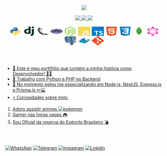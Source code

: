 <p align="center">
  <img src="https://readme-typing-svg.demolab.com/?lines=Fala+dev,+eu+sou+Marcus+Silveira!;Seja+bem+vindo(a)+ao+meu+Github!;Fala+dev,+eu+sou+Marcus+Silveira!;Seja+bem+vindo(a)+ao+meu+Github!;Fala+dev,+eu+sou+Marcus+Silveira!;Seja+bem+vindo(a)+ao+meu+Github!;&font=Fira%20Code&weight=600&size=32&center=true&color=0FB123&width=635&height=150&duration=4000&pause=1000">
</p>



<div align="center">
  <a href="https://github.com/marcus-silveira">
  <img height="180em" src="https://github-readme-stats.vercel.app/api?username=marcus-silveira&theme=dracula&show_icons=true&hide_border=true&count_private=false"/>
  <img height="180em" src="https://github-readme-streak-stats.herokuapp.com/?user=marcus-silveira&theme=dracula&hide_border=true"/>
  <img height='180em' src='https://github-readme-stats.vercel.app/api/top-langs/?username=marcus-silveira&theme=dracula&show_icons=true&hide_border=true&layout=compact' />
</div>
 
  <div style="display: inline-block"  align="center"><br>
  <img align="center" alt="Dalacorte-Python" height="30" width="40" src="https://github.com/devicons/devicon/blob/master/icons/python/python-original.svg">
  <img align="center" alt="Dalacorte-Django" height="30" width="40" src="https://github.com/devicons/devicon/blob/master/icons/django/django-plain.svg">
  <img align="center" alt="Dalacorte-Flask" height="30" width="40" src="https://github.com/devicons/devicon/blob/master/icons/flask/flask-original.svg">
        <img align="center" alt="Dalacorte-Flask" height="30" width="40" src="https://github.com/devicons/devicon/blob/master/icons/php/php-original.svg">

<img align="center" alt="Dalacorte-NodeJS" height="30" width="40" src="https://raw.githubusercontent.com/devicons/devicon/master/icons/nodejs/nodejs-original.svg">

  <img align="center" alt="Dalacorte-Js" height="30" width="40" src="https://raw.githubusercontent.com/devicons/devicon/master/icons/javascript/javascript-plain.svg">
  <img align="center" alt="Dalacorte-Ts" height="30" width="40" src="https://raw.githubusercontent.com/devicons/devicon/master/icons/typescript/typescript-plain.svg">
  <img align="center" alt="Dalacorte-HTML" height="30" width="40" src="https://raw.githubusercontent.com/devicons/devicon/master/icons/html5/html5-original.svg">
  <img align="center" alt="Dalacorte-CSS" height="30" width="40" src="https://raw.githubusercontent.com/devicons/devicon/master/icons/css3/css3-original.svg">
  <img align="center" alt="Dalacorte-MongoDB" height="30" width="40" src="https://raw.githubusercontent.com/devicons/devicon/master/icons/mongodb/mongodb-original.svg">
  <img align="center" alt="Dalacorte-MongoDB" height="30" width="40" src="https://raw.githubusercontent.com/devicons/devicon/master/icons/graphql/graphql-plain.svg">
  <img align="center" alt="Dalacorte-MongoDB" height="30" width="40" src="https://raw.githubusercontent.com/devicons/devicon/master/icons/postgresql/postgresql-original.svg">
  <img align="center" alt="Dalacorte-NodeJS" height="30" width="40" src="https://raw.githubusercontent.com/devicons/devicon/master/icons/docker/docker-original.svg">
  <img align="center" alt="Dalacorte-NodeJS" height="30" width="40" src="https://raw.githubusercontent.com/devicons/devicon/master/icons/git/git-original.svg">
 </div>
 </div>
</div>
   <div style="display: inline-block"  align="center"><br>
<!--     <img height="250em" src="https://i.redd.it/ijv2satyv5651.png" align="center" alt="Imagem laptop com legenda: developer" >
   -->
  <br><br>
  </div>
  
- 🔭 Este é meu portifólio que contém a minha história como Desenvolvedor! 🚀🚀
- 🐍 Trabalho com Python e PHP no Backend
- 🌱 No momento estou me especializando em Node.js, NestJS, Express.js e Prisma.js ✏️💻
- ⚡ Curiosidades sobre mim: 
1. Adoro assistir animes <img height='15' width='20' alt='pokemon' src='https://upload.wikimedia.org/wikipedia/commons/thumb/5/53/Pok%C3%A9_Ball_icon.svg/768px-Pok%C3%A9_Ball_icon.svg.png' >
2. Gamer nas horas vagas 🎮
3. Sou Oficial da reserva do Exército Brasileiro 💣 
<br>
  
##

  [![WhatsApp](https://img.shields.io/badge/WhatsApp-25D366?style=for-the-badge&logo=whatsapp&logoColor=white
)](https://api.whatsapp.com/send?phone=5551983124465)
[![Telegram](https://img.shields.io/badge/Telegram-2CA5E0?style=for-the-badge&logo=telegram&logoColor=white)](https://t.me/marcus_silveira)
[![Instagram](https://img.shields.io/badge/Instagram-E4405F?style=for-the-badge&logo=instagram&logoColor=white)](https://www.instagram.com/silveira_marcus_/)
[![Linkdin](https://img.shields.io/badge/LinkedIn-0077B5?style=for-the-badge&logo=linkedin&logoColor=white)](https://www.linkedin.com/in/marcus-silveira-46381b201/)

##
